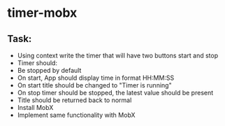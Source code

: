 # timer-mobx

## Task:

- Using context write the timer that will have two buttons start and stop
- Timer should:
- Be stopped by default
- On start, App should display time in format HH:MM:SS
- On start title should be changed to "Timer is running"
- On stop timer should be stopped, the latest value should be present
- Title should be returned back to normal
- Install MobX
- Implement same functionality with MobX
